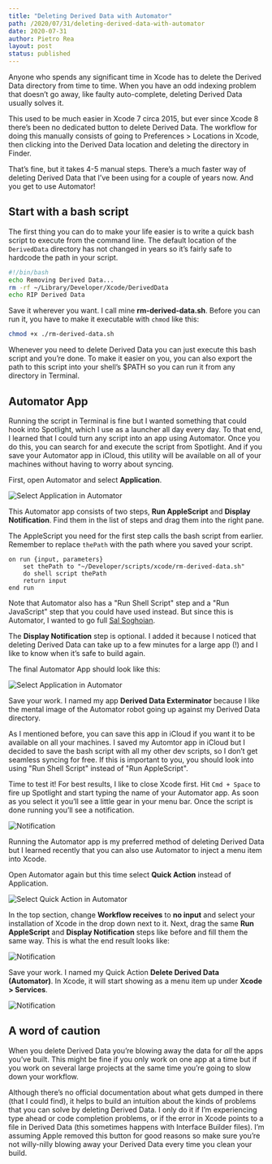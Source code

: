 ```yaml
---
title: "Deleting Derived Data with Automator"
path: /2020/07/31/deleting-derived-data-with-automator 
date: 2020-07-31
author: Pietro Rea
layout: post
status: published
---
```


Anyone who spends any significant time in Xcode has to delete the Derived Data directory from time to time. When you have an odd indexing problem that doesn’t go away, like faulty auto-complete, deleting Derived Data usually solves it. 

This used to be much easier in Xcode 7 circa 2015, but ever since Xcode 8 there’s been no dedicated button to delete Derived Data. The workflow for doing this manually consists of going to Preferences > Locations in Xcode, then clicking into the Derived Data location and deleting the directory in Finder.

That’s fine, but it takes 4-5 manual steps. There’s a much faster way of deleting Derived Data that I’ve been using for a couple of years now. And you get to use Automator!

## Start with a bash script

The first thing you can do to make your life easier is to write a quick bash script to execute from the command line. The default location of the `DerivedData` directory has not changed in years so it’s fairly safe to hardcode the path in your script.

```bash
#!/bin/bash
echo Removing Derived Data...
rm -rf ~/Library/Developer/Xcode/DerivedData
echo RIP Derived Data
```

Save it wherever you want. I call mine **rm-derived-data.sh**. Before you can run it, you have to make it executable with `chmod` like this:

```bash
chmod +x ./rm-derived-data.sh
```
Whenever you need to delete Derived Data you can just execute this bash script and you’re done. To make it easier on you, you can also export the path to this script into your shell’s $PATH so you can run it from any directory in Terminal. 

## Automator App

Running the script in Terminal is fine but I wanted something that could hook into Spotlight, which I use as a launcher all day every day. To that end, I learned that I could turn any script into an app using Automator. Once you do this, you can search for and execute the script from Spotlight. And if you save your Automator app in iCloud, this utility will be available on all of your machines without having to worry about syncing.

First, open Automator and select **Application**.

<img src="/automator1.png" alt="Select Application in Automator" style="float:left"/>
<br />

This Automator app consists of two steps, **Run AppleScript** and **Display Notification**. Find them in the list of steps and drag them into the right pane. 

The AppleScript you need for the first step calls the bash script from earlier. Remember to replace `thePath` with the path where you saved your script.

```
on run {input, parameters}	
	set thePath to "~/Developer/scripts/xcode/rm-derived-data.sh"	
	do shell script thePath	
	return input
end run
```

Note that Automator also has a "Run Shell Script" step and a "Run JavaScript" step that you could have used instead. But since this is Automator, I wanted to go full [Sal Soghoian](http://www.salsoghoian.com).

The **Display Notification** step is optional. I added it because I noticed that deleting Derived Data can take up to a few minutes for a large app (!) and I like to know when it’s safe to build again. 

The final Automator App should look like this:

<img src="/automator2.png" alt="Select Application in Automator" style="float:left"/>
<br />

Save your work. I named my app **Derived Data Exterminator** because I like the mental image of the Automator robot going up against my Derived Data directory.

As I mentioned before, you can save this app in iCloud if you want it to be available on all your machines. I saved my Automtor app in iCloud but I decided to save the bash script with all my other dev scripts, so I don’t get seamless syncing for free. If this is important to you, you should look into using "Run Shell Script" instead of "Run AppleScript".

Time to test it! For best results, I like to close Xcode first. Hit `Cmd + Space` to fire up Spotlight and start typing the name of your Automator app. As soon as you select it you’ll see a little gear in your menu bar. Once the script is done running you’ll see a notification.

<img src="/automator3.png" alt="Notification" style="float:left"/>
<br />

Running the Automator app is my preferred method of deleting Derived Data but I learned recently that you can also use Automator to inject a menu item into Xcode.

Open Automator again but this time select **Quick Action** instead of Application.

<img src="/automator4.png" alt="Select Quick Action in Automator" style="float:left"/>
<br />

In the top section, change **Workflow receives** to **no input** and select your installation of Xcode in the drop down next to it. Next, drag the same **Run AppleScript** and **Display Notification** steps like before and fill them the same way. This is what the end result looks like:

<img src="/automator5.png" alt="Notification" style="float:left"/>
<br />

Save your work. I named my Quick Action **Delete Derived Data (Automator)**. In Xcode, it will start showing as a menu item up under  **Xcode > Services**.

<img src="/automator6.png" alt="Notification" style="float:left"/>
<br />

## A word of caution

When you delete Derived Data you’re blowing away the data for _all_ the apps you’ve built. This might be fine if you only work on one app at a time but if you work on several large projects at the same time you’re going to slow down your workflow.

Although there’s no official documentation about what gets dumped in there (that I could find), it helps to build an intuition about the kinds of problems that you can solve by deleting Derived Data. I only do it if I’m experiencing type ahead or code completion problems, or if the error in Xcode points to a file in Derived Data (this sometimes happens with Interface Builder files). I’m assuming Apple removed this button for good reasons so make sure you’re not willy-nilly blowing away your Derived Data every time you clean your build.

